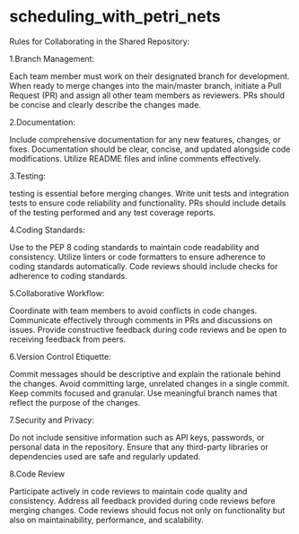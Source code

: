 # scheduling_with_petri_nets

Rules for Collaborating in the Shared Repository:

1.Branch Management:

Each team member must work on their designated branch for development.
When ready to merge changes into the main/master branch, initiate a Pull Request (PR) and assign all other team members as reviewers.
PRs should be concise and clearly describe the changes made.

2.Documentation:

Include comprehensive documentation for any new features, changes, or fixes.
Documentation should be clear, concise, and updated alongside code modifications.
Utilize README files and inline comments effectively.

3.Testing:

testing is essential before merging changes.
Write unit tests and integration tests to ensure code reliability and functionality.
PRs should include details of the testing performed and any test coverage reports.

4.Coding Standards:

Use to the PEP 8 coding standards to maintain code readability and consistency.
Utilize linters or code formatters to ensure adherence to coding standards automatically.
Code reviews should include checks for adherence to coding standards.

5.Collaborative Workflow:

Coordinate with team members to avoid conflicts in code changes.
Communicate effectively through comments in PRs and discussions on issues.
Provide constructive feedback during code reviews and be open to receiving feedback from peers.

6.Version Control Etiquette:

Commit messages should be descriptive and explain the rationale behind the changes.
Avoid committing large, unrelated changes in a single commit. Keep commits focused and granular.
Use meaningful branch names that reflect the purpose of the changes.

7.Security and Privacy:

Do not include sensitive information such as API keys, passwords, or personal data in the repository.
Ensure that any third-party libraries or dependencies used are safe and regularly updated.

8.Code Review

Participate actively in code reviews to maintain code quality and consistency.
Address all feedback provided during code reviews before merging changes.
Code reviews should focus not only on functionality but also on maintainability, performance, and scalability.

